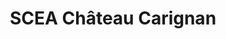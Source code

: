 ---
title: "SCEA Château Carignan"
url: /carignan-de-bordeaux/scea-chateau-carignan/
shop: Spirituosen
---